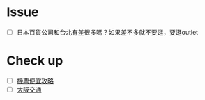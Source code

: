 
# Issue

- [ ] 日本百貨公司和台北有差很多嗎？如果差不多就不要逛，要逛outlet


# Check up

- [ ] [機票便宜攻略](https://mimihan.tw/tokyo-air-tickets/)
- [ ] [大阪交通](https://mimihan.tw/kix-traffic/)
